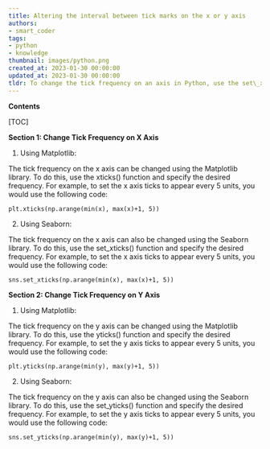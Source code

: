 ```yaml
---
title: Altering the interval between tick marks on the x or y axis
authors:
- smart_coder
tags:
- python
- knowledge
thumbnail: images/python.png
created_at: 2023-01-30 00:00:00
updated_at: 2023-01-30 00:00:00
tldr: To change the tick frequency on an axis in Python, use the set\_xticks() or set\_yticks() methods.
---
```


**Contents**

[TOC]

**Section 1: Change Tick Frequency on X Axis**

1. Using Matplotlib:

The tick frequency on the x axis can be changed using the Matplotlib library. To do this, use the xticks() function and specify the desired frequency. For example, to set the x axis ticks to appear every 5 units, you would use the following code:

```
plt.xticks(np.arange(min(x), max(x)+1, 5))
```

2. Using Seaborn:

The tick frequency on the x axis can also be changed using the Seaborn library. To do this, use the set_xticks() function and specify the desired frequency. For example, to set the x axis ticks to appear every 5 units, you would use the following code:

```
sns.set_xticks(np.arange(min(x), max(x)+1, 5))
```

**Section 2: Change Tick Frequency on Y Axis**

1. Using Matplotlib:

The tick frequency on the y axis can be changed using the Matplotlib library. To do this, use the yticks() function and specify the desired frequency. For example, to set the y axis ticks to appear every 5 units, you would use the following code:

```
plt.yticks(np.arange(min(y), max(y)+1, 5))
```

2. Using Seaborn:

The tick frequency on the y axis can also be changed using the Seaborn library. To do this, use the set_yticks() function and specify the desired frequency. For example, to set the y axis ticks to appear every 5 units, you would use the following code:

```
sns.set_yticks(np.arange(min(y), max(y)+1, 5))
```
